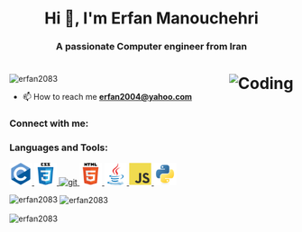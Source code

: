 <h1 align="center">Hi 👋, I'm Erfan Manouchehri</h1>
<h3 align="center">A passionate Computer engineer from Iran</h3>

# <img align="right" alt="Coding" src="https://media0.giphy.com/media/v1.Y2lkPTc5MGI3NjExb2tvMjc1MTI1eHRlZHBlZHFja2Jna3hzYmhvYmR3cnRkM2x2dW9lMiZlcD12MV9naWZzX3NlYXJjaCZjdD1n/qgQUggAC3Pfv687qPC/giphy.gif">


<p align="left"> <img src="https://komarev.com/ghpvc/?username=erfan2083&label=Profile%20views&color=0e75b6&style=flat" alt="erfan2083" /> </p>

- 📫 How to reach me **erfan2004@yahoo.com**

<h3 align="left">Connect with me:</h3>
<p align="left">
</p>

<h3 align="left">Languages and Tools:</h3>
<p align="left"> <a href="https://www.cprogramming.com/" target="_blank" rel="noreferrer"> <img src="https://raw.githubusercontent.com/devicons/devicon/master/icons/c/c-original.svg" alt="c" width="40" height="40"/> </a> <a href="https://www.w3schools.com/css/" target="_blank" rel="noreferrer"> <img src="https://raw.githubusercontent.com/devicons/devicon/master/icons/css3/css3-original-wordmark.svg" alt="css3" width="40" height="40"/> </a> <a href="https://git-scm.com/" target="_blank" rel="noreferrer"> <img src="https://www.vectorlogo.zone/logos/git-scm/git-scm-icon.svg" alt="git" width="40" height="40"/> </a> <a href="https://www.w3.org/html/" target="_blank" rel="noreferrer"> <img src="https://raw.githubusercontent.com/devicons/devicon/master/icons/html5/html5-original-wordmark.svg" alt="html5" width="40" height="40"/> </a> <a href="https://www.java.com" target="_blank" rel="noreferrer"> <img src="https://raw.githubusercontent.com/devicons/devicon/master/icons/java/java-original.svg" alt="java" width="40" height="40"/> </a> <a href="https://developer.mozilla.org/en-US/docs/Web/JavaScript" target="_blank" rel="noreferrer"> <img src="https://raw.githubusercontent.com/devicons/devicon/master/icons/javascript/javascript-original.svg" alt="javascript" width="40" height="40"/> </a> <a href="https://www.python.org" target="_blank" rel="noreferrer"> <img src="https://raw.githubusercontent.com/devicons/devicon/master/icons/python/python-original.svg" alt="python" width="40" height="40"/> </a> </p>

<p><img align="left" src="https://github-readme-stats.vercel.app/api/top-langs?username=erfan2083&show_icons=true&locale=en&layout=compact" alt="erfan2083" /></p>

<p>&nbsp;<img align="center" src="https://github-readme-stats.vercel.app/api?username=erfan2083&show_icons=true&locale=en" alt="erfan2083" /></p>

<p><img align="center" src="https://github-readme-streak-stats.herokuapp.com/?user=erfan2083&" alt="erfan2083" /></p>
